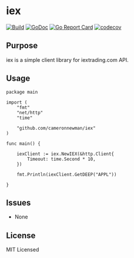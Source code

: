 # iex

[![Build][1]][2]
[![GoDoc][3]][4]
[![Go Report Card][5]][6]
[![codecov][7]][8]

[1]: https://github.com/cameronnewman/iex/workflows/Continuous%20Integration/badge.svg
[2]: https://github.com/cameronnewman/iex/actions
[3]: https://godoc.org/github.com/cameronnewman/iex?status.svg
[4]: https://godoc.org/github.com/cameronnewman/iex
[5]: https://goreportcard.com/badge/github.com/cameronnewman/iex
[6]: https://goreportcard.com/report/github.com/cameronnewman/iex
[7]: https://codecov.io/gh/cameronnewman/iex/branch/master/graph/badge.svg
[8]: https://codecov.io/gh/cameronnewman/iex

## Purpose

iex is a simple client library for iextrading.com API.

## Usage

```golang
package main

import (
    "fmt"
    "net/http"
    "time"

    "github.com/cameronnewman/iex"
)

func main() {

    iexClient := iex.NewIEX(&http.Client{
        Timeout: time.Second * 10,
    })

    fmt.Println(iexClient.GetDEEP("APPL"))

}
```

## Issues

* None

## License

MIT Licensed
